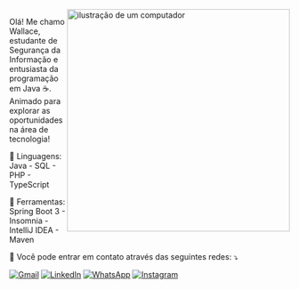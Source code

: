 <img src="https://raw.githubusercontent.com/MicaelliMedeiros/micaellimedeiros/master/image/computer-illustration.png" alt="ilustração de um computador" min-width="400px" max-width="400px" width="400px" align="right">

<p align="left"> 
 Olá! Me chamo Wallace, estudante de Segurança da Informação e entusiasta da programação em Java ☕️. Animado para explorar as oportunidades na área de tecnologia!
</p>

<p align="left">
  📜 Linguagens: Java - SQL - PHP - TypeScript 
</p>

<p align="left">
  💼 Ferramentas: Spring Boot 3 - Insomnia - IntelliJ IDEA - Maven 
</p>

<p align="left">
  💌 Você pode entrar em contato através das seguintes redes: ⤵️
</p>

<p align="left">
  <a href="[mailto:wallacepuck@gmail.com](https://mail.google.com/mail/?view=cm&fs=1&to=wallacepuck@gmail.com)" title="Gmail">
  <img src="https://img.shields.io/badge/-Gmail-FF0000?style=flat-square&labelColor=FF0000&logo=gmail&logoColor=white&link=LINK-DO-SEU-GMAIL" alt="Gmail"/></a>
  <a href="https://www.linkedin.com/in/wallace-benites/" title="LinkedIn">
  <img src="https://img.shields.io/badge/-Linkedin-0e76a8?style=flat-square&logo=Linkedin&logoColor=white&link=LINK-DO-SEU-LINKEDIN" alt="LinkedIn"/></a>
  <a href="[https://wa.me/qr/KNMGCUS7S4XZK1](https://wa.me/55061982069825)" title="WhatsApp">
  <img src="https://img.shields.io/badge/-WhatsApp-25d366?style=flat-square&labelColor=25d366&logo=whatsapp&logoColor=white&link=API-DO-SEU-WHATSAPP" alt="WhatsApp"/></a>
  
  <a href="https://www.instagram.com/wallace_benites/" title="Instagram">
  <img src="https://img.shields.io/badge/-Instagram-DF0174?style=flat-square&labelColor=DF0174&logo=instagram&logoColor=white&link=LINK-DO-SEU-INSTAGRAM" alt="Instagram"/></a>
</p>
